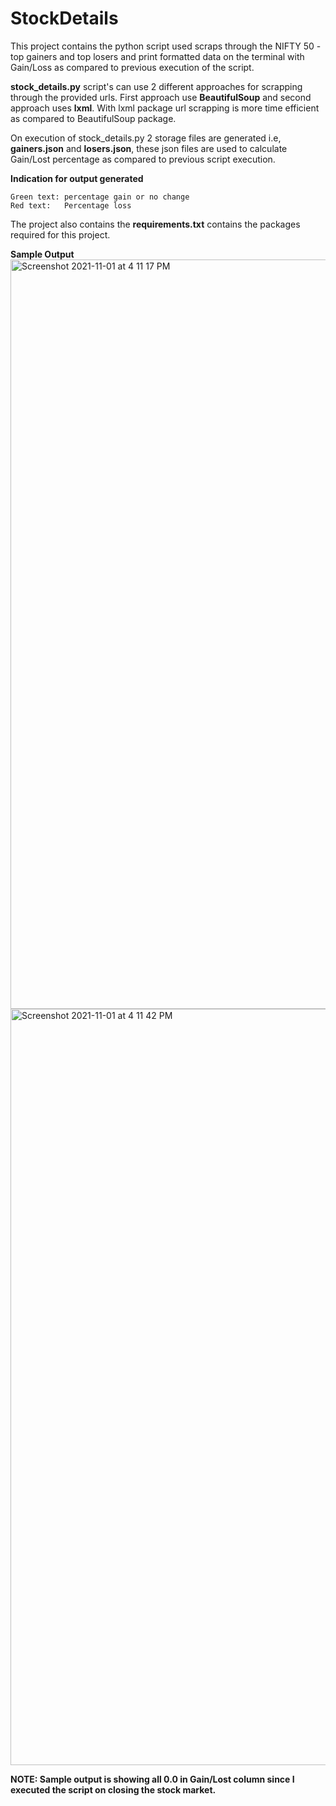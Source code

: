 # StockDetails
This project contains the python script used scraps through the NIFTY 50 - top gainers and top losers and print formatted data on the terminal with Gain/Loss as compared to previous execution of the script.

**stock_details.py** script's can use 2 different approaches for scrapping through the provided urls. First approach use **BeautifulSoup** and second approach uses **lxml**. With lxml package url scrapping is more time efficient as compared to BeautifulSoup package. 

On execution of stock_details.py 2 storage files are generated i.e, **gainers.json** and **losers.json**, these json files are used to calculate Gain/Lost percentage as compared to previous script execution. 

**Indication for output generated**
```
Green text: percentage gain or no change
Red text:   Percentage loss
```

The project also contains the **requirements.txt** contains the packages required for this project.

**Sample Output**
<img width="1199" alt="Screenshot 2021-11-01 at 4 11 17 PM" src="https://user-images.githubusercontent.com/5197288/139659598-711af57c-1dea-4b35-b783-1e795d84b39d.png">
<img width="1210" alt="Screenshot 2021-11-01 at 4 11 42 PM" src="https://user-images.githubusercontent.com/5197288/139659659-ccd4f6de-5418-4d2f-b657-8d9859536e7a.png">

**NOTE: Sample output is showing all 0.0 in Gain/Lost column since I executed the script on closing the stock market.**


